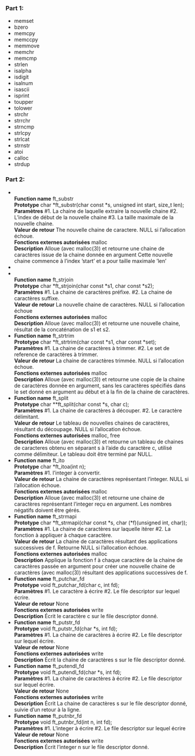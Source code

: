 <h3>Part 1:</h3>
<ul>
<li>memset</li><li>bzero</li>
<li>memcpy</li><li>memccpy</li><li>memmove</li><li>memchr</li><li>memcmp</li><li>strlen</li><li>isalpha</li><li>isdigit</li><li>isalnum</li><li>isascii</li><li>isprint</li>
<li>toupper</li><li>tolower</li><li>strchr</li><li>strrchr</li><li>strncmp</li><li>strlcpy</li><li>strlcat</li><li>strnstr</li><li>atoi</li><li>calloc</li><li>strdup</li>
</ul>

<h3>Part 2:</h3>
<ul>

<li>
<br><strong>Function name</strong>
ft_substr
<br><strong>Prototype</strong>
char *ft_substr(char const *s, unsigned int start,
size_t len);
<br><strong>Paramètres</strong>
#1. La chaine de laquelle extraire la nouvelle
chaine
#2. L’index de début de la nouvelle chaine
#3. La taille maximale de la nouvelle chaine.
<br><strong>Valeur de retour</strong>
The nouvelle chaine de caractere. NULL si
l’allocation échoue.
<br><strong>Fonctions externes autorisées</strong>
malloc
<br><strong>Description</strong>
Alloue (avec malloc(3)) et retourne une chaine de
caractères issue de la chaine donnée en argument
Cette nouvelle chaine commence à l’index ’start’ et
a pour taille maximale ’len’
<li>

<li>
<br><strong>Function name</strong>
ft_strjoin
<br><strong>Prototype</strong>
char *ft_strjoin(char const *s1, char const *s2);
<br><strong>Paramètres</strong>
#1. La chaine de caractères préfixe.
#2. La chaine de caractères suffixe.
<br><strong>Valeur de retour</strong>
La nouvelle chaine de caractères. NULL si
l’allocation échoue
<br><strong>Fonctions externes autorisées</strong>
malloc
<br><strong>Description</strong>
Alloue (avec malloc(3)) et retourne une nouvelle
chaine, résultat de la concaténation de s1 et s2.
</li>

<li>
<strong>Function name</strong>
ft_strtrim
<br><strong>Prototype</strong>
char *ft_strtrim(char const *s1, char const *set);
<br><strong>Paramètres</strong>
#1. La chaine de caractères à trimmer.
#2. Le set de reference de caractères à trimmer.
<br><strong>Valeur de retour</strong>
La chaine de caractères trimmée. NULL si
l’allocation échoue.
<br><strong>Fonctions externes autorisées</strong>
malloc
<br><strong>Description</strong>
Alloue (avec malloc(3)) et retourne une copie de la
chaine de caractères donnée en argument, sans les
caractères spécifiés dans le set donné en argument
au début et à la fin de la chaine de caractères.
</li>

<li>
<strong>Function name</strong>
ft_split
<br><strong>Prototype</strong>
char **ft_split(char const *s, char c);
<br><strong>Paramètres</strong>
#1. La chaine de caractères à découper.
#2. Le caractère délimitant.
<br><strong>Valeur de retour</strong>
Le tableau de nouvelles chaines de caractères,
résultant du découpage. NULL si l’allocation
échoue.
<br><strong>Fonctions externes autorisées</strong>
malloc, free
<br><strong>Description</strong>
Alloue (avec malloc(3)) et retourne un tableau
de chaines de caracteres obtenu en séparant s à
l’aide du caractère c, utilisé comme délimiteur. Le
tableau doit être terminé par NULL.
</li>

<li>
<strong>Function name</strong>
ft_ito
<br><strong>Prototype</strong>
char *ft_itoa(int n);
<br><strong>Paramètres</strong>
#1. l’integer à convertir.
<br><strong>Valeur de retour</strong>
La chaine de caractères représentant l’integer.
NULL si l’allocation échoue.
<br><strong>Fonctions externes autorisées</strong>
malloc
<br><strong>Description</strong>
Alloue (avec malloc(3)) et retourne une chaine de
caractères représentant l’integer reçu en argument.
Les nombres négatifs doivent être gérés.
</li>

<li>
<strong>Function name</strong>
ft_strmapi
<br><strong>Prototype</strong>
char *ft_strmapi(char const *s, char (*f)(unsigned
int, char));
<br><strong>Paramètres</strong>
#1. La chaine de caractères sur laquelle itérer
#2. La fonction à appliquer à chaque caractère.
<br><strong>Valeur de retour</strong>
La chaine de caractères résultant des applications
successives de f. Retourne NULL si l’allocation
échoue.
<br><strong>Fonctions externes autorisées</strong>
malloc
<br><strong>Description</strong>
Applique la fonction f à chaque caractère de la
chaine de caractères passée en argument pour créer
une nouvelle chaine de caractères (avec malloc(3))
résultant des applications successives de f.
</li>

<li>
<strong>Function name</strong>
ft_putchar_fd
<br><strong>Prototype</strong>
void ft_putchar_fd(char c, int fd);
<br><strong>Paramètres</strong>
#1. Le caractère à écrire
#2. Le file descriptor sur lequel écrire.
<br><strong>Valeur de retour</strong>
None
<br><strong>Fonctions externes autorisées</strong>
write
<br><strong>Description</strong>
Écrit le caractère c sur le file descriptor donné.
</li>

<li>
<strong>Function name</strong>
ft_putstr_fd
<br><strong>Prototype</strong>
void ft_putstr_fd(char *s, int fd);
<br><strong>Paramètres</strong>
#1. La chaine de caractères à écrire
#2. Le file descriptor sur lequel écrire.
<br><strong>Valeur de retour</strong>
None
<br><strong>Fonctions externes autorisées</strong>
write
<br><strong>Description</strong>
Écrit la chaine de caractères s sur le file
descriptor donné.
</li>

<li>
<strong>Function name</strong>
ft_putendl_fd
<br><strong>Prototype</strong>
void ft_putendl_fd(char *s, int fd);
<br><strong>Paramètres</strong>
#1. La chaine de caractères à écrire
#2. Le file descriptor sur lequel écrire.
<br><strong>Valeur de retour</strong>
None
<br><strong>Fonctions externes autorisées</strong>
write
<br><strong>Description</strong>
Écrit La chaine de caractères s sur le file
descriptor donné, suivie d’un retour à la ligne.
</li>

<li>
<strong>Function name</strong>
ft_putnbr_fd
<br><strong>Prototype</strong>
void ft_putnbr_fd(int n, int fd);
<br><strong>Paramètres</strong>
#1. L’integer à écrire
#2. Le file descriptor sur lequel écrire
<br><strong>Valeur de retour</strong>
None
<br><strong>Fonctions externes autorisées</strong>
write
<br><strong>Description</strong>
Écrit l’integer n sur le file descriptor donné.
</li>

</ul>
